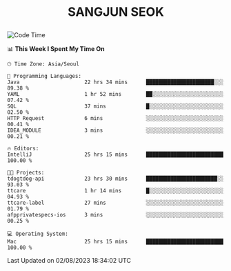 <h1>
 <p align="center">
   SANGJUN SEOK
 </p>
</h1>

<!--START_SECTION:waka-->
![Code Time](http://img.shields.io/badge/Code%20Time-2%2C736%20hrs%2015%20mins-blue)

📊 **This Week I Spent My Time On** 

```text
🕑︎ Time Zone: Asia/Seoul

💬 Programming Languages: 
Java                     22 hrs 34 mins      ██████████████████████░░░   89.38 % 
YAML                     1 hr 52 mins        ██░░░░░░░░░░░░░░░░░░░░░░░   07.42 % 
SQL                      37 mins             █░░░░░░░░░░░░░░░░░░░░░░░░   02.50 % 
HTTP Request             6 mins              ░░░░░░░░░░░░░░░░░░░░░░░░░   00.41 % 
IDEA_MODULE              3 mins              ░░░░░░░░░░░░░░░░░░░░░░░░░   00.21 % 

🔥 Editors: 
IntelliJ                 25 hrs 15 mins      █████████████████████████   100.00 % 

🐱‍💻 Projects: 
tdogtdog-api             23 hrs 30 mins      ███████████████████████░░   93.03 % 
ttcare                   1 hr 14 mins        █░░░░░░░░░░░░░░░░░░░░░░░░   04.93 % 
ttcare-label             27 mins             ░░░░░░░░░░░░░░░░░░░░░░░░░   01.79 % 
afpprivatespecs-ios      3 mins              ░░░░░░░░░░░░░░░░░░░░░░░░░   00.25 % 

💻 Operating System: 
Mac                      25 hrs 15 mins      █████████████████████████   100.00 % 
```


 Last Updated on 02/08/2023 18:34:02 UTC
<!--END_SECTION:waka-->
